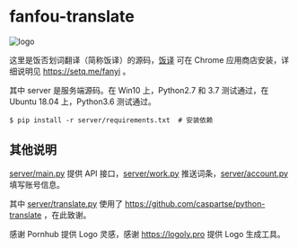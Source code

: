 # fanfou-translate

![logo](https://setq.me/static/img/fanyi/title.png)

这里是饭否划词翻译（简称饭译）的源码，[饭译](<https://chrome.google.com/webstore/detail/%E9%A5%AD%E5%90%A6%E5%88%92%E8%AF%8D%E7%BF%BB%E8%AF%91/ncjehkbfoionmagghdkkphaimpdijjje>) 可在 Chrome 应用商店安装，详细说明见 <https://setq.me/fanyi> 。

其中 server 是服务端源码。在 Win10 上，Python2.7 和 3.7 测试通过，在 Ubuntu 18.04 上，Python3.6 测试通过。

``` shell
$ pip install -r server/requirements.txt  # 安装依赖
```

## 其他说明

[server/main.py](server/main.py) 提供 API 接口，[server/work.py](server/work.py) 推送词条，[server/account.py](server/account.py) 填写账号信息。

其中 [server/translate.py](server/translate.py) 使用了 <https://github.com/caspartse/python-translate> ，在此致谢。

感谢 Pornhub 提供 Logo 灵感，感谢 <https://logoly.pro> 提供 Logo 生成工具。